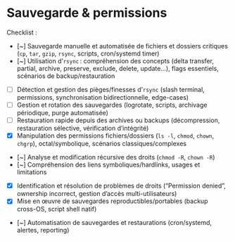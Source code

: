 #  **Sauvegarde & permissions**

Checklist :

* [~] Sauvegarde manuelle et automatisée de fichiers et dossiers critiques (`cp`, `tar`, `gzip`, `rsync`, scripts, cron/systemd timer)
* [~] Utilisation d’`rsync` : compréhension des concepts (delta transfer, partial, archive, preserve, exclude, delete, update…), flags essentiels, scénarios de backup/restauration
* [ ] Détection et gestion des pièges/finesses d’`rsync` (slash terminal, permissions, synchronisation bidirectionnelle, edge-cases)
* [ ] Gestion et rotation des sauvegardes (logrotate, scripts, archivage périodique, purge automatisée)
* [ ] Restauration rapide depuis des archives ou backups (décompression, restauration sélective, vérification d’intégrité)
* [x] Manipulation des permissions fichiers/dossiers (`ls -l`, `chmod`, `chown`, `chgrp`), octal/symbolique, scénarios classiques/complexes
* [~] Analyse et modification récursive des droits (`chmod -R`, `chown -R`)
* [~] Compréhension des liens symboliques/hardlinks, usages et limitations
* [x] Identification et résolution de problèmes de droits (“Permission denied”, ownership incorrect, gestion d’accès multi-utilisateurs)
* [x] Mise en œuvre de sauvegardes reproductibles/portables (backup cross-OS, script shell natif)
* [~] Automatisation de sauvegardes et restaurations (cron/systemd, alertes, reporting)
